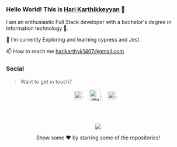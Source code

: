 ### Hello World! This is [Hari Karthikkeyyan](https://harikarthyk.com/) 👋 



I am an enthusiastic Full Stack developer with a bachelor's degree in Information technology 🎒.

🔭 I’m currently Exploring and learning cypress and Jest.

<!-- 🌱 I’m currently learning AW -->


📫 How to reach me harikarthyk1407@gmail.com

### Social

> Want to get in touch?

<p align="center">
  <a href="https://www.linkedin.com/in/harikarthyk/">
  <img align="center" alt="Linkdein" width="22px" src="https://cdn.jsdelivr.net/npm/simple-icons@v3/icons/linkedin.svg" />
</a>&nbsp;&nbsp;&nbsp;
  <a href="https://hari-jsmith494.medium.com/" target="blank">
    <img align="center" src="https://cdn.jsdelivr.net/npm/simple-icons@3.0.1/icons/medium.svg" alt="@vadorequest" height="30" width="30" />
  </a>&nbsp;&nbsp;&nbsp;
<a href="https://github.com/Harikarthyk">
  <img align="center" alt="Instagram" width="22px" src="https://cdn.jsdelivr.net/npm/simple-icons@v3/icons/instagram.svg" />
</a> &nbsp;&nbsp;&nbsp;
</p>

<br>
</br>
 <p align="center">
   <img  src="https://github-readme-stats.vercel.app/api?username=Harikarthyk&theme=buefy&show_icons=true&count_private=true">
 </p>

<p align="center">Show some ❤️ by starring some of the repositories!</p> 
